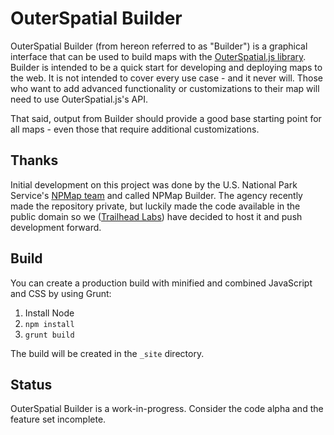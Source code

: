 # OuterSpatial Builder

OuterSpatial Builder (from hereon referred to as "Builder") is a graphical interface that can be used to build maps with the [OuterSpatial.js library](https://github.com/trailheadlabs/outerspatial.js). Builder is intended to be a quick start for developing and deploying maps to the web. It is not intended to cover every use case - and it never will. Those who want to add advanced functionality or customizations to their map will need to use OuterSpatial.js's API.

That said, output from Builder should provide a good base starting point for all maps - even those that require additional customizations.

## Thanks

Initial development on this project was done by the U.S. National Park Service's [NPMap team](https://www.nps.gov/npmap/) and called NPMap Builder. The agency recently made the repository private, but luckily made the code available in the public domain so we ([Trailhead Labs](https://www.trailheadlabs.com)) have decided to host it and push development forward.

## Build

You can create a production build with minified and combined JavaScript and CSS by using Grunt:

1. Install Node
2. `npm install`
3. `grunt build`

The build will be created in the `_site` directory.

## Status

OuterSpatial Builder is a work-in-progress. Consider the code alpha and the feature set incomplete.
